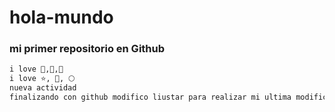 # hola-mundo
### mi primer repositorio en Github
```sh
i love 🍦,🍕,🐶
i love ⭐, 📖, 🌕
nueva actividad
finalizando con github modifico liustar para realizar mi ultima modificacion
```
